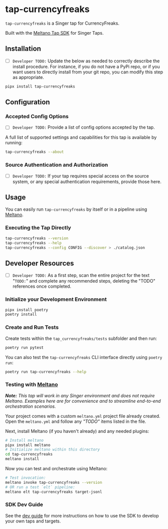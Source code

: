 # tap-currencyfreaks

`tap-currencyfreaks` is a Singer tap for CurrencyFreaks.

Built with the [Meltano Tap SDK](https://sdk.meltano.com) for Singer Taps.

## Installation

- [ ] `Developer TODO:` Update the below as needed to correctly describe the install procedure. For instance, if you do not have a PyPi repo, or if you want users to directly install from your git repo, you can modify this step as appropriate.

```bash
pipx install tap-currencyfreaks
```

## Configuration

### Accepted Config Options

- [ ] `Developer TODO:` Provide a list of config options accepted by the tap.

A full list of supported settings and capabilities for this
tap is available by running:

```bash
tap-currencyfreaks --about
```

### Source Authentication and Authorization

- [ ] `Developer TODO:` If your tap requires special access on the source system, or any special authentication requirements, provide those here.

## Usage

You can easily run `tap-currencyfreaks` by itself or in a pipeline using [Meltano](https://meltano.com/).

### Executing the Tap Directly

```bash
tap-currencyfreaks --version
tap-currencyfreaks --help
tap-currencyfreaks --config CONFIG --discover > ./catalog.json
```

## Developer Resources

- [ ] `Developer TODO:` As a first step, scan the entire project for the text "`TODO:`" and complete any recommended steps, deleting the "TODO" references once completed.

### Initialize your Development Environment

```bash
pipx install poetry
poetry install
```

### Create and Run Tests

Create tests within the `tap_currencyfreaks/tests` subfolder and
  then run:

```bash
poetry run pytest
```

You can also test the `tap-currencyfreaks` CLI interface directly using `poetry run`:

```bash
poetry run tap-currencyfreaks --help
```

### Testing with [Meltano](https://www.meltano.com)

_**Note:** This tap will work in any Singer environment and does not require Meltano.
Examples here are for convenience and to streamline end-to-end orchestration scenarios._

Your project comes with a custom `meltano.yml` project file already created. Open the `meltano.yml` and follow any _"TODO"_ items listed in
the file.

Next, install Meltano (if you haven't already) and any needed plugins:

```bash
# Install meltano
pipx install meltano
# Initialize meltano within this directory
cd tap-currencyfreaks
meltano install
```

Now you can test and orchestrate using Meltano:

```bash
# Test invocation:
meltano invoke tap-currencyfreaks --version
# OR run a test `elt` pipeline:
meltano elt tap-currencyfreaks target-jsonl
```

### SDK Dev Guide

See the [dev guide](https://sdk.meltano.com/en/latest/dev_guide.html) for more instructions on how to use the SDK to 
develop your own taps and targets.
